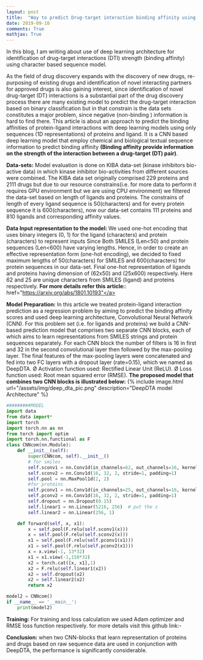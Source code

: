 ```yaml
---
layout: post
title:  "Way to predict Drug-target interaction binding affinity using Convolution Neural Network in Drug Discovery Pipeline"
date: 2019-09-10
comments: True
mathjax: True
---
```

In this blog, I am writing about use of deep learning architecture for identification of drug-target interactions (DTI) 
strength (binding affinity) using character based sequence model.

As the field of drug discovery expands with the discovery of new drugs, re-purposing of existing drugs and identification of novel 
interacting partners for approved drugs is also gaining interest, since identification of novel drug-target (DT) interactions is a
substantial part of the drug discovery process there are many existing model to predict the drug-target interaction based on binary 
classification but in that constrain is the data sets constitutes a major problem, since negative (non-binding ) information is hard 
to find there. This article is about an approach to predict the binding affinities of protein-ligand interactions with deep learning
models using only sequences (1D representations) of proteins and ligand. It is a CNN based deep learning model that employ chemical 
and biological textual sequence information to predict binding affinity 
<b>(Binding affinity provide information on the strength of the interaction between a drug-target (DT) pair)</b>.

<b> Data-sets:</b>
Model evaluation is done on KIBA data-set (kinase inhibitors bio-active data) in which kinase inhibitor bio-activities from different sources were combined.
The KIBA data set originally comprised 229 proteins and 2111 drugs but due to our resource constrains(i.e. for more data to perform it requires GPU environment but we are using CPU environment) we filtered the data-set based on length of ligands and proteins. The constrains of length of every ligand sequence is 50(characters) and for every protein sequence it is 600(characters), now our data-set contains 111 proteins and 810 ligands and corresponding affinity values.

<b>Data Input representation to the model: </b>
We used one-hot encoding that uses binary integers (0, 1) for the ligand (characters) and protein (characters) to represent inputs Since Both SMILES (Len<50) and protein sequences (Len<600) have varying lengths. Hence, in order to create an effective representation form (one-hot encoding), we decided to fixed maximum lengths of 50(characters) for SMILES and 600(characters) for protein sequences in our data-set.
Final one-hot representation of ligands and proteins having dimension of (62x50) and (25x600) respectively. Here 62 and 25 are unique characters from SMILES (ligand) and proteins respectively.
<b>For more details refer this article:</b>:<a> href="https://arxiv.org/abs/1801.10193"</a>

<b>Model Preparation:</b>
In this article we treated protein-ligand interaction prediction as a regression problem by aiming to predict the binding affinity scores and used deep learning architecture, Convolutional Neural Network (CNN).
For this problem set (i.e. for ligands and proteins) we build a CNN-based prediction model that comprises two separate CNN blocks, each of which aims to learn representations from SMILES strings and protein sequences separately. For each CNN block the number of filters is 16 in first and 32 in the second convolutional layer then followed by the max-pooling layer. The final features of the max-pooling layers were concatenated and fed into two FC layers with a dropout layer (rate=0.15), which we named as DeepDTA.
Ø Activation function used: Rectified Linear Unit (ReLU).
Ø Loss function used: Root mean squared error (RMSE).
<b>The proposed model that combines two CNN blocks is illustrated below:</b>
{% include image.html url="/assets/img/deep_dta_pic.png" description="DeepDTA model Architecture" %}
```python
#########MODEL
import data
from data import*
import torch
import torch.nn as nn
from torch import optim
import torch.nn.functional as F
class CNNcom(nn.Module):
    def __init__(self):
        super(CNNcom, self).__init__()
        # for smiles
        self.sconv1 = nn.Conv1d(in_channels=62, out_channels=16, kernel_size=2, stride=1, padding=1)
        self.sconv2 = nn.Conv1d(16, 32, 2, stride=1, padding=1)
        self.pool = nn.MaxPool1d(2, 2)
        #for proteins
        self.pconv1 = nn.Conv1d(in_channels=25, out_channels=16, kernel_size=2, stride=1, padding=1)
        self.pconv2 = nn.Conv1d(16, 32, 2, stride=1, padding=1)
        self.dropout = nn.Dropout(0.15)
        self.linear1 = nn.Linear(5216, 256)  # put the z
        self.linear2 = nn.Linear(256, 1)

    def forward(self, x, x1):
        x = self.pool(F.relu(self.sconv1(x)))
        x = self.pool(F.relu(self.sconv2(x)))
        x1 = self.pool(F.relu(self.pconv1(x1)))
        x1 = self.pool(F.relu(self.pconv2(x1)))
        x = x.view(-1, 13*32)
        x1 = x1.view(-1,150*32)
        x2 = torch.cat([x, x1],1)
        x2 = F.relu(self.linear1(x2))
        x2 = self.dropout(x2)
        x2 = self.linear2(x2)
        return x2

model2 = CNNcom()
if __name__ == '__main__':
    print(model2)
```
<b>Training:</b>
For training and loss calculation we used Adam optimizer and RMSE loss function respectively.
for more details visit this github link:-

<b>Conclusion:</b>
when two CNN-blocks that learn representation of proteins and drugs based on raw sequence data are used in conjunction with DeepDTA, the performance is significantly considerable.





